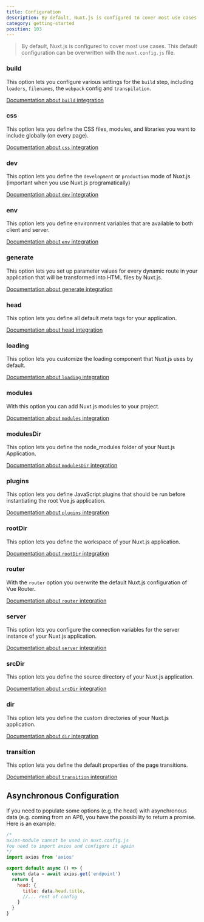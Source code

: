 ```yaml
---
title: Configuration
description: By default, Nuxt.js is configured to cover most use cases. This default configuration can be overwritten by using the `nuxt.config.js` file.
category: getting-started
position: 103
---
```


> By default, Nuxt.js is configured to cover most use cases. This default configuration can be overwritten with the `nuxt.config.js` file.

### build

This option lets you configure various settings for the `build` step, including `loaders`, `filenames`, the `webpack` config and `transpilation`.

[Documentation about `build` integration](/api/configuration-build)

### css

This option lets you define the CSS files, modules, and libraries you want to include globally (on every page).

[Documentation about `css` integration](/api/configuration-css)

### dev

This option lets you define the `development` or `production` mode of Nuxt.js (important when you use Nuxt.js programatically)

[Documentation about `dev` integration](/api/configuration-dev)

### env

This option lets you define environment variables that are available to both client and server.

[Documentation about `env` integration](/api/configuration-env)

### generate

This option lets you set up parameter values for every dynamic route in your application that will be transformed into HTML files by Nuxt.js.

[Documentation about generate integration](/api/configuration-generate)

### head

This option lets you define all default meta tags for your application.

[Documentation about head integration](/api/configuration-head)

### loading

This option lets you customize the loading component that Nuxt.js uses by default.

[Documentation about `loading` integration](/api/configuration-loading)

### modules

With this option you can add Nuxt.js modules to your project.

[Documentation about `modules` integration](/api/configuration-modules)

### modulesDir

This option lets you define the node_modules folder of your Nuxt.js Application.

[Documentation about `modulesDir` integration](/api/configuration-modulesdir)


### plugins

This option lets you define JavaScript plugins that should be run before instantiating the root Vue.js application.

[Documentation about `plugins` integration](/api/configuration-plugins)

### rootDir

This option lets you define the workspace of your Nuxt.js application.

[Documentation about `rootDir` integration](/api/configuration-rootdir)

### router

With the `router` option you overwrite the default Nuxt.js configuration of Vue Router.

[Documentation about `router` integration](/api/configuration-router)

### server

This option lets you configure the connection variables for the server instance of your Nuxt.js application.

[Documentation about `server` integration](/api/configuration-server)

### srcDir

This option lets you define the source directory of your Nuxt.js application.

[Documentation about `srcDir` integration](/api/configuration-srcdir)

### dir

This option lets you define the custom directories of your Nuxt.js application.

[Documentation about `dir` integration](/api/configuration-dir)

### transition

This option lets you define the default properties of the page transitions.

[Documentation about `transition` integration](/api/configuration-transition)


## Asynchronous Configuration

If you need to populate some options (e.g. the head) with asynchronous data (e.g. coming from an API), you have the possibility to return a promise. Here is an example:

```js
/*
axios-module cannot be used in nuxt.config.js
You need to import axios and configure it again
*/
import axios from 'axios'

export default async () => {
  const data = await axios.get('endpoint')
  return {
    head: {
      title: data.head.title,
      //... rest of config
    }
  }
}
```
